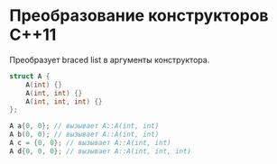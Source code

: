 # Преобразование конструкторов C++11
Преобразует braced list в аргументы конструктора.
```c++
struct A { 
	A(int) {} 
	A(int, int) {} 
	A(int, int, int) {} 
}; 

A a{0, 0}; // вызывает A::A(int, int) 
A b(0, 0); // вызывает A::A(int, int) 
A c = {0, 0}; // вызывает A::A(int, int) 
A d{0, 0, 0}; // вызывает A::A(int, int, int)
```


